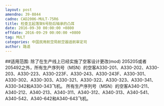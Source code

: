 ```yaml
---
layout: post
amendno: 39-8844
cadno: CAD2006-MULT-75R6
title: 检查主起落架6号肋后轴承的凸耳
date: 2016-09-30 00:00:00 +0800
effdate: 2016-09-29 00:00:00 +0800
tag: MULT
categories: 中国民用航空局航空器适航审定司
author: 路遥
---
```


##适用范围:
除了在生产线上已经实施了空客设计更改(mod) 205205或者205492之外，所有生产序列号（MSN）的空客A330-201、A330-202、A330-203、A330-223、A330-223F、A330-243、A330-243F、A330-301、A330-302、A330-303、A330-321、A330-322、A330-323、A330-341、A330-342和A330-343飞机。
所有生产序列号（MSN）的空客A340-211、A340-212、A340-213、A340-311、A340-312、A340-313、A340-541、A340-542、A340-642和A340-643飞机。

